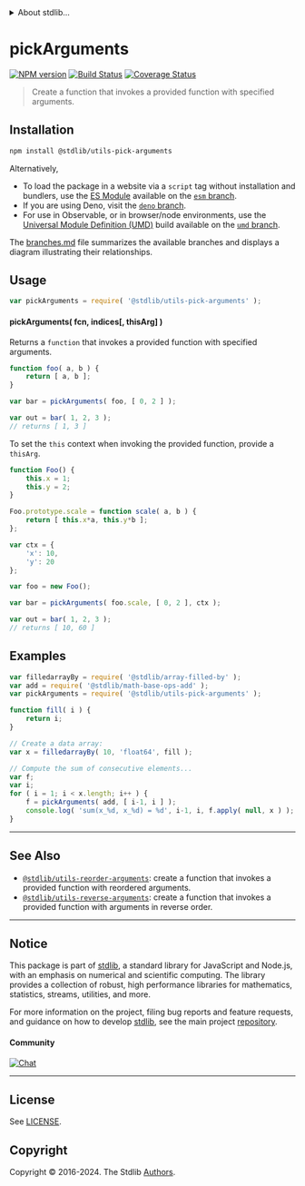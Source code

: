 <!--

@license Apache-2.0

Copyright (c) 2021 The Stdlib Authors.

Licensed under the Apache License, Version 2.0 (the "License");
you may not use this file except in compliance with the License.
You may obtain a copy of the License at

   http://www.apache.org/licenses/LICENSE-2.0

Unless required by applicable law or agreed to in writing, software
distributed under the License is distributed on an "AS IS" BASIS,
WITHOUT WARRANTIES OR CONDITIONS OF ANY KIND, either express or implied.
See the License for the specific language governing permissions and
limitations under the License.

-->


<details>
  <summary>
    About stdlib...
  </summary>
  <p>We believe in a future in which the web is a preferred environment for numerical computation. To help realize this future, we've built stdlib. stdlib is a standard library, with an emphasis on numerical and scientific computation, written in JavaScript (and C) for execution in browsers and in Node.js.</p>
  <p>The library is fully decomposable, being architected in such a way that you can swap out and mix and match APIs and functionality to cater to your exact preferences and use cases.</p>
  <p>When you use stdlib, you can be absolutely certain that you are using the most thorough, rigorous, well-written, studied, documented, tested, measured, and high-quality code out there.</p>
  <p>To join us in bringing numerical computing to the web, get started by checking us out on <a href="https://github.com/stdlib-js/stdlib">GitHub</a>, and please consider <a href="https://opencollective.com/stdlib">financially supporting stdlib</a>. We greatly appreciate your continued support!</p>
</details>

# pickArguments

[![NPM version][npm-image]][npm-url] [![Build Status][test-image]][test-url] [![Coverage Status][coverage-image]][coverage-url] <!-- [![dependencies][dependencies-image]][dependencies-url] -->

> Create a function that invokes a provided function with specified arguments.

<!-- Section to include introductory text. Make sure to keep an empty line after the intro `section` element and another before the `/section` close. -->

<section class="intro">

</section>

<!-- /.intro -->

<!-- Package usage documentation. -->

<section class="installation">

## Installation

```bash
npm install @stdlib/utils-pick-arguments
```

Alternatively,

-   To load the package in a website via a `script` tag without installation and bundlers, use the [ES Module][es-module] available on the [`esm` branch][esm-url].
-   If you are using Deno, visit the [`deno` branch][deno-url].
-   For use in Observable, or in browser/node environments, use the [Universal Module Definition (UMD)][umd] build available on the [`umd` branch][umd-url].

The [branches.md][branches-url] file summarizes the available branches and displays a diagram illustrating their relationships.

</section>

<section class="usage">

## Usage

```javascript
var pickArguments = require( '@stdlib/utils-pick-arguments' );
```

#### pickArguments( fcn, indices\[, thisArg] )

Returns a `function` that invokes a provided function with specified arguments.

```javascript
function foo( a, b ) {
    return [ a, b ];
}

var bar = pickArguments( foo, [ 0, 2 ] );

var out = bar( 1, 2, 3 );
// returns [ 1, 3 ]
```

To set the `this` context when invoking the provided function, provide a `thisArg`.

<!-- eslint-disable no-restricted-syntax -->

```javascript
function Foo() {
    this.x = 1;
    this.y = 2;
}

Foo.prototype.scale = function scale( a, b ) {
    return [ this.x*a, this.y*b ];
};

var ctx = {
    'x': 10,
    'y': 20
};

var foo = new Foo();

var bar = pickArguments( foo.scale, [ 0, 2 ], ctx );

var out = bar( 1, 2, 3 );
// returns [ 10, 60 ]
```

</section>

<!-- /.usage -->

<!-- Package usage notes. Make sure to keep an empty line after the `section` element and another before the `/section` close. -->

<section class="notes">

</section>

<!-- /.notes -->

<!-- Package usage examples. -->

<section class="examples">

## Examples

<!-- eslint no-undef: "error" -->

```javascript
var filledarrayBy = require( '@stdlib/array-filled-by' );
var add = require( '@stdlib/math-base-ops-add' );
var pickArguments = require( '@stdlib/utils-pick-arguments' );

function fill( i ) {
    return i;
}

// Create a data array:
var x = filledarrayBy( 10, 'float64', fill );

// Compute the sum of consecutive elements...
var f;
var i;
for ( i = 1; i < x.length; i++ ) {
    f = pickArguments( add, [ i-1, i ] );
    console.log( 'sum(x_%d, x_%d) = %d', i-1, i, f.apply( null, x ) );
}
```

</section>

<!-- /.examples -->

<!-- Section to include cited references. If references are included, add a horizontal rule *before* the section. Make sure to keep an empty line after the `section` element and another before the `/section` close. -->

<section class="references">

</section>

<!-- /.references -->

<!-- Section for related `stdlib` packages. Do not manually edit this section, as it is automatically populated. -->

<section class="related">

* * *

## See Also

-   <span class="package-name">[`@stdlib/utils-reorder-arguments`][@stdlib/utils/reorder-arguments]</span><span class="delimiter">: </span><span class="description">create a function that invokes a provided function with reordered arguments.</span>
-   <span class="package-name">[`@stdlib/utils-reverse-arguments`][@stdlib/utils/reverse-arguments]</span><span class="delimiter">: </span><span class="description">create a function that invokes a provided function with arguments in reverse order.</span>

</section>

<!-- /.related -->

<!-- Section for all links. Make sure to keep an empty line after the `section` element and another before the `/section` close. -->


<section class="main-repo" >

* * *

## Notice

This package is part of [stdlib][stdlib], a standard library for JavaScript and Node.js, with an emphasis on numerical and scientific computing. The library provides a collection of robust, high performance libraries for mathematics, statistics, streams, utilities, and more.

For more information on the project, filing bug reports and feature requests, and guidance on how to develop [stdlib][stdlib], see the main project [repository][stdlib].

#### Community

[![Chat][chat-image]][chat-url]

---

## License

See [LICENSE][stdlib-license].


## Copyright

Copyright &copy; 2016-2024. The Stdlib [Authors][stdlib-authors].

</section>

<!-- /.stdlib -->

<!-- Section for all links. Make sure to keep an empty line after the `section` element and another before the `/section` close. -->

<section class="links">

[npm-image]: http://img.shields.io/npm/v/@stdlib/utils-pick-arguments.svg
[npm-url]: https://npmjs.org/package/@stdlib/utils-pick-arguments

[test-image]: https://github.com/stdlib-js/utils-pick-arguments/actions/workflows/test.yml/badge.svg?branch=main
[test-url]: https://github.com/stdlib-js/utils-pick-arguments/actions/workflows/test.yml?query=branch:main

[coverage-image]: https://img.shields.io/codecov/c/github/stdlib-js/utils-pick-arguments/main.svg
[coverage-url]: https://codecov.io/github/stdlib-js/utils-pick-arguments?branch=main

<!--

[dependencies-image]: https://img.shields.io/david/stdlib-js/utils-pick-arguments.svg
[dependencies-url]: https://david-dm.org/stdlib-js/utils-pick-arguments/main

-->

[chat-image]: https://img.shields.io/gitter/room/stdlib-js/stdlib.svg
[chat-url]: https://app.gitter.im/#/room/#stdlib-js_stdlib:gitter.im

[stdlib]: https://github.com/stdlib-js/stdlib

[stdlib-authors]: https://github.com/stdlib-js/stdlib/graphs/contributors

[umd]: https://github.com/umdjs/umd
[es-module]: https://developer.mozilla.org/en-US/docs/Web/JavaScript/Guide/Modules

[deno-url]: https://github.com/stdlib-js/utils-pick-arguments/tree/deno
[umd-url]: https://github.com/stdlib-js/utils-pick-arguments/tree/umd
[esm-url]: https://github.com/stdlib-js/utils-pick-arguments/tree/esm
[branches-url]: https://github.com/stdlib-js/utils-pick-arguments/blob/main/branches.md

[stdlib-license]: https://raw.githubusercontent.com/stdlib-js/utils-pick-arguments/main/LICENSE

<!-- <related-links> -->

[@stdlib/utils/reorder-arguments]: https://github.com/stdlib-js/utils-reorder-arguments

[@stdlib/utils/reverse-arguments]: https://github.com/stdlib-js/utils-reverse-arguments

<!-- </related-links> -->

</section>

<!-- /.links -->
